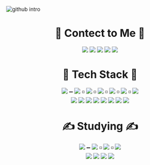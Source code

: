 
![github intro](https://user-images.githubusercontent.com/79563142/146736761-91852006-c894-4398-b12d-7b2b03ff385a.png)

<div align="center"><h1>💌 Contect to Me 💌</h1></div>
<div align="center">
<a href="https://www.instagram.com/kkenghwan/?hl=ko" target="_blank"><img src="https://img.shields.io/badge/Instagram-E4405F?style=flat-square&logo=Instagram&logoColor=white"/></a>
  <a href="https://www.youtube.com/channel/UCofJxbxI2hQELqQWGmKz2xA" target="_blank"><img src="https://img.shields.io/badge/YouTube-FF0000?style=flat-square&logo=Youtube&logoColor=white"/></a>
  <a href="https://github.com/KyongHwan-Kim" target="_blank"><img src="https://img.shields.io/badge/GitHub-181717?style=flat-square&logo=GitHub&logoColor=white"/></a>
  <a href="https://blog.naver.com/dolkys123" target="_blank"><img src="https://img.shields.io/badge/Naver_Blog-83B81A?style=flat-square&logo=Micro.blog&logoColor=white"/></a>
  <a href="https://mail.google.com/mail/u/0/#inbox?compose=new" target="_blank"><img src="https://img.shields.io/badge/kyounghwan1989@gmail.com-EA4335?style=flat-square&logo=Gmail&logoColor=white"/></a>
</div>
<div align="center"><h1>🔧 Tech Stack 🔧</h1></div>
<div align="center">
<img src="https://img.shields.io/badge/Python-3766AB?style=flat-square&logo=Python&logoColor=white"/> ➖ <img src="https://img.shields.io/badge/NumPy-013243?style=flat-square&logo=NumPy&logoColor=white"/> ◽ <img src="https://img.shields.io/badge/Pandas-150458?style=flat-square&logo=Pandas&logoColor=white"/> ◽ <img src="https://img.shields.io/badge/OpenCV-5C3EE8?style=flat-square&logo=OpenCV&logoColor=white"/> ◽ <img src="https://img.shields.io/badge/Anaconda-44A833?style=flat-square&logo=Anaconda&logoColor=white"/> ◽ <img src="https://img.shields.io/badge/Keras-D00000?style=flat-square&logo=Keras&logoColor=white"/> ◽ <img src="https://img.shields.io/badge/TensorFlow-FF6F00?style=flat-square&logo=TensorFlow&logoColor=white"/>
  </div>
  <div align="center">
<img src="https://img.shields.io/badge/Java-007396?style=flat-square&logo=Java&logoColor=white"/>
<img src="https://img.shields.io/badge/C-3766AB?style=flat-square&logo=Python&logoColor=white"/>
<img src="https://img.shields.io/badge/Unity-FFFFFF?style=flat-square&logo=Unity&logoColor=black"/>
<img src="https://img.shields.io/badge/Arduino-00979D?style=flat-square&logo=Arduino&logoColor=white"/>
<img src="https://img.shields.io/badge/Raspberry Pi-A22846?style=flat-square&logo=Raspberry Pi&logoColor=white"/>
<img src="https://img.shields.io/badge/C-3766AB?style=flat-square&logo=Python&logoColor=white"/>
<img src="https://img.shields.io/badge/Python-3766AB?style=flat-square&logo=Python&logoColor=white"/>
<img src="https://img.shields.io/badge/Python-3766AB?style=flat-square&logo=Python&logoColor=white"/>
</div>
<div align="center"><h1>✍ Studying ✍</h1></div>
<div align="center">
<img src="https://img.shields.io/badge/Python-3766AB?style=flat-square&logo=Python&logoColor=white"/> ➖ <img src="https://img.shields.io/badge/NumPy-013243?style=flat-square&logo=NumPy&logoColor=white"/> ◽ <img src="https://img.shields.io/badge/Pandas-150458?style=flat-square&logo=Pandas&logoColor=white"/> ◽ <img src="https://img.shields.io/badge/OpenCV-5C3EE8?style=flat-square&logo=OpenCV&logoColor=white"/>
  </div>
  <div align="center">
<img src="https://img.shields.io/badge/Java-3766AB?style=flat-square&logo=Java&logoColor=white"/>
<img src="https://img.shields.io/badge/C-3766AB?style=flat-square&logo=Python&logoColor=white"/>
<img src="https://img.shields.io/badge/Python-3766AB?style=flat-square&logo=Python&logoColor=white"/>
<img src="https://img.shields.io/badge/Python-3766AB?style=flat-square&logo=Python&logoColor=white"/>
</div>



